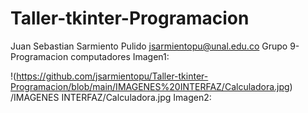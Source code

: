 # Taller-tkinter-Programacion
Juan Sebastian Sarmiento Pulido
jsarmientopu@unal.edu.co
Grupo 9- Programacion computadores
Imagen1:

!(https://github.com/jsarmientopu/Taller-tkinter-Programacion/blob/main/IMAGENES%20INTERFAZ/Calculadora.jpg)
/IMAGENES INTERFAZ/Calculadora.jpg
Imagen2:
